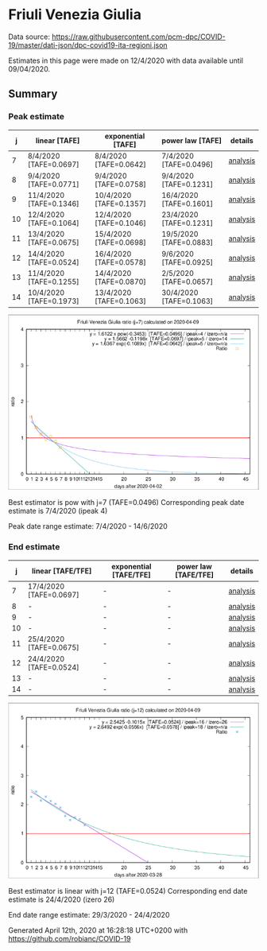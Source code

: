 # Friuli Venezia Giulia


Data source: https://raw.githubusercontent.com/pcm-dpc/COVID-19/master/dati-json/dpc-covid19-ita-regioni.json

Estimates in this page were made on 12/4/2020 with data available until 09/04/2020.


## Summary 

### Peak estimate 
|j|linear [TAFE]|exponential [TAFE]|power law [TAFE]|details|
|---|----|-----------|---------|-------|
|7|8/4/2020 [TAFE=0.0697]|8/4/2020 [TAFE=0.0642]|7/4/2020 [TAFE=0.0496]|[analysis](COVID-19_friuli_venezia_giulia_j7_2020-04-09.md)|
|8|9/4/2020 [TAFE=0.0771]|9/4/2020 [TAFE=0.0758]|9/4/2020 [TAFE=0.1231]|[analysis](COVID-19_friuli_venezia_giulia_j8_2020-04-09.md)|
|9|11/4/2020 [TAFE=0.1346]|10/4/2020 [TAFE=0.1357]|16/4/2020 [TAFE=0.1601]|[analysis](COVID-19_friuli_venezia_giulia_j9_2020-04-09.md)|
|10|12/4/2020 [TAFE=0.1064]|12/4/2020 [TAFE=0.1046]|23/4/2020 [TAFE=0.1231]|[analysis](COVID-19_friuli_venezia_giulia_j10_2020-04-09.md)|
|11|13/4/2020 [TAFE=0.0675]|15/4/2020 [TAFE=0.0698]|19/5/2020 [TAFE=0.0883]|[analysis](COVID-19_friuli_venezia_giulia_j11_2020-04-09.md)|
|12|14/4/2020 [TAFE=0.0524]|16/4/2020 [TAFE=0.0578]|9/6/2020 [TAFE=0.0925]|[analysis](COVID-19_friuli_venezia_giulia_j12_2020-04-09.md)|
|13|11/4/2020 [TAFE=0.1255]|14/4/2020 [TAFE=0.0870]|2/5/2020 [TAFE=0.0657]|[analysis](COVID-19_friuli_venezia_giulia_j13_2020-04-09.md)|
|14|10/4/2020 [TAFE=0.1973]|13/4/2020 [TAFE=0.1063]|30/4/2020 [TAFE=0.1063]|[analysis](COVID-19_friuli_venezia_giulia_j14_2020-04-09.md)|

![best peak estimate](COVID-19_friuli_venezia_giulia_j7_2020-04-09.png)

Best estimator is pow with j=7 (TAFE=0.0496)
Corresponding peak date estimate is 7/4/2020 (ipeak 4)


Peak date range estimate: 7/4/2020 - 14/6/2020

### End estimate 
|j|linear [TAFE/TFE]|exponential [TAFE/TFE]|power law [TAFE/TFE]|details|
|---|----|-----------|---------|-------|
|7|17/4/2020 [TAFE=0.0697]|-|-|[analysis](COVID-19_friuli_venezia_giulia_j7_2020-04-09.md)|
|8|-|-|-|[analysis](COVID-19_friuli_venezia_giulia_j8_2020-04-09.md)|
|9|-|-|-|[analysis](COVID-19_friuli_venezia_giulia_j9_2020-04-09.md)|
|10|-|-|-|[analysis](COVID-19_friuli_venezia_giulia_j10_2020-04-09.md)|
|11|25/4/2020 [TAFE=0.0675]|-|-|[analysis](COVID-19_friuli_venezia_giulia_j11_2020-04-09.md)|
|12|24/4/2020 [TAFE=0.0524]|-|-|[analysis](COVID-19_friuli_venezia_giulia_j12_2020-04-09.md)|
|13|-|-|-|[analysis](COVID-19_friuli_venezia_giulia_j13_2020-04-09.md)|
|14|-|-|-|[analysis](COVID-19_friuli_venezia_giulia_j14_2020-04-09.md)|

![best zero estimate](COVID-19_friuli_venezia_giulia_j12_2020-04-09.png)

Best estimator is linear with j=12 (TAFE=0.0524)
Corresponding end date estimate is 24/4/2020 (izero 26)


End date range estimate: 29/3/2020 - 24/4/2020

Generated April 12th, 2020 at 16:28:18 UTC+0200 with https://github.com/robianc/COVID-19
